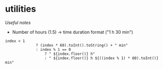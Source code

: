 # utilities
<i> Useful notes </i>

* Number of hours (1.5) -> time duration format ("1 h 30 min")

```
index < 1
              ? (index * 60).toInt().toString() + " min"
              : index % 1 == 0
                  ? " ${index.floor()} h"
                  : " ${index.floor()} h ${((index % 1) * 60).toInt()} min"
```
